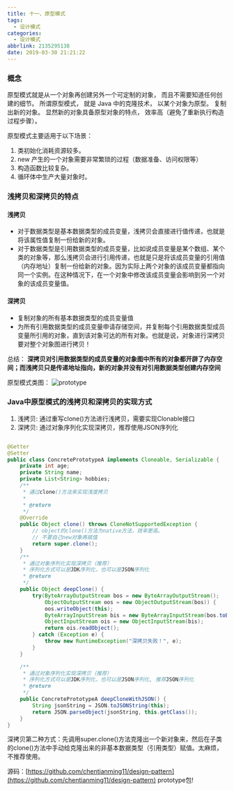 ```yaml
---
title: 十一、原型模式
tags:
  - 设计模式
categories:
  - 设计模式
abbrlink: 2135295138
date: 2019-03-30 21:21:22
---
```


### 概念

原型模式就是从一个对象再创建另外一个可定制的对象， 而且不需要知道任何创建的细节。
所谓原型模式， 就是 Java 中的克隆技术， 以某个对象为原型。 复制出新的对象。 显然新的对象具备原型对象的特点， 效率高（避免了重新执行构造过程步骤）。
<!--more-->

原型模式主要适用于以下场景：

1. 类初始化消耗资源较多。
2. new 产生的一个对象需要非常繁琐的过程（数据准备、访问权限等）
3. 构造函数比较复杂。
4. 循环体中生产大量对象时。

### 浅拷贝和深拷贝的特点

#### 浅拷贝

- 对于数据类型是基本数据类型的成员变量，浅拷贝会直接进行值传递，也就是将该属性值复制一份给新的对象。
- 对于数据类型是引用数据类型的成员变量，比如说成员变量是某个数组、某个类的对象等，那么浅拷贝会进行引用传递，也就是只是将该成员变量的引用值（内存地址）复制一份给新的对象。因为实际上两个对象的该成员变量都指向同一个实例。在这种情况下，在一个对象中修改该成员变量会影响到另一个对象的该成员变量值。

#### 深拷贝

- 复制对象的所有基本数据类型的成员变量值
- 为所有引用数据类型的成员变量申请存储空间，并复制每个引用数据类型成员变量所引用的对象，直到该对象可达的所有对象。也就是说，对象进行深拷贝要对整个对象图进行拷贝！

总结：
**深拷贝对引用数据类型的成员变量的对象图中所有的对象都开辟了内存空间；而浅拷贝只是传递地址指向，新的对象并没有对引用数据类型创建内存空间**

原型模式类图：
![prototype](https://chentianming11.github.io/images/design/prototype/prototype.webp)

### Java中原型模式的浅拷贝和深拷贝的实现方式

1. 浅拷贝: 通过重写clone()方法进行浅拷贝，需要实现Clonable接口
2. 深拷贝: 通过对象序列化实现深拷贝，推荐使用JSON序列化

```java

@Getter
@Setter
public class ConcretePrototypeA implements Cloneable, Serializable {
    private int age;
    private String name;
    private List<String> hobbies;
    /**
     * 通过clone()方法来实现浅度拷贝
     *
     * @return
     */
    @Override
    public Object clone() throws CloneNotSupportedException {
        // object的clone()方法为native方法，效率更高。
        // 不要自己new对象再赋值
        return super.clone();
    }
    /**
     * 通过对象序列化实现深拷贝（推荐）
     * 序列化方式可以是JDK序列化，也可以是JSON序列化
     * @return
     */
    public Object deepClone() {
        try(ByteArrayOutputStream bos = new ByteArrayOutputStream();
            ObjectOutputStream oos = new ObjectOutputStream(bos)) {
            oos.writeObject(this);
            ByteArrayInputStream bis = new ByteArrayInputStream(bos.toByteArray());
            ObjectInputStream ois = new ObjectInputStream(bis);
            return ois.readObject();
        } catch (Exception e) {
            throw new RuntimeException("深拷贝失败！", e);
        }
    }

    /**
     * 通过对象序列化实现深拷贝（推荐）
     * 序列化方式可以是JDK序列化，也可以是JSON序列化, 推荐JSON序列化
     * @return
     */
    public ConcretePrototypeA deepCloneWithJSON() {
        String jsonString = JSON.toJSONString(this);
        return JSON.parseObject(jsonString, this.getClass());
    }
}

```

深拷贝第二种方式：先调用super.clone()方法克隆出一个新对象来，然后在子类的clone()方法中手动给克隆出来的非基本数据类型（引用类型）赋值。太麻烦，不推荐使用。

源码：[https://github.com/chentianming11/design-pattern](https://github.com/chentianming11/design-pattern)
prototype包!
